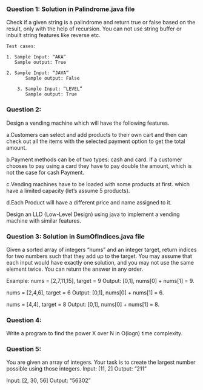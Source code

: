 ### Question 1: Solution in Palindrome.java file
Check if a given string is a palindrome and return true or false based on the result, only with the help of recursion. You can not use string buffer or inbuilt string features like reverse etc. 
	
	Test cases: 
	
	1. Sample Input: “AKA”
	   Sample output: True
	
	2. Sample Input: “JAVA”
           Sample output: False

        3. Sample Input: “LEVEL”
           Sample output: True

### Question 2:
Design a vending machine which will have the following features. 

a.Customers can select and add products to their own cart and then can check out all the items with the selected payment option to get the total amount. 

b.Payment methods can be of two types: cash and card. If a customer chooses to pay using a card they have to pay double the amount, which is not the case for cash Payment. 

c.Vending machines have to be loaded with some products at first. which have a limited capacity (let’s assume 5 products).

d.Each Product will have a different price and name assigned to it.

Design an LLD (Low-Level Design) using java to implement a vending machine with similar features.



### Question 3: Solution in SumOfIndices.java file
Given a sorted array of integers “nums” and an integer target, return indices for two numbers such that they add up to the target.  You may assume that each input would have exactly one solution, and you may not use the same element twice. You can return the answer in any order. 

Example: 
nums = [2,7,11,15], target = 9
Output: [0,1], nums[0] + nums[1] = 9.

nums = [2,4,6], target = 6
Output: [0,1], nums[0] + nums[1] = 6.

nums = [4,4], target = 8
Output: [0,1], nums[0] + nums[1] = 8.




### Question 4:
Write a program to find the power X over N in O(logn) time complexity. 


### Question 5:
You are given an array of integers. Your task is to create the largest number possible using those integers.
Input: [11, 2]
Output: “211”

Input: [2, 30, 56]
Output: “56302”




